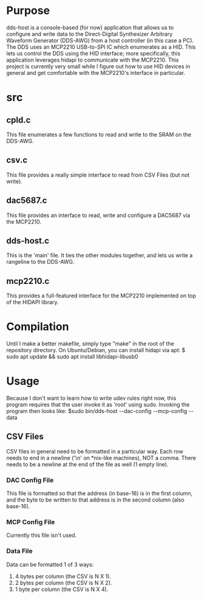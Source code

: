# Purpose
dds-host is a console-based (for now) application that allows us to configure and write data to the Direct-Digital Synthesizer Arbitrary Waveform Generator (DDS-AWG) from a host controller (in this case a PC). The DDS uses an MCP2210 USB-to-SPI IC which enumerates as a HID. This lets us control the DDS using the HID interface; more specifically, this application leverages hidapi to communicate with the MCP2210. This project is currently very small while I figure out how to use HID devices in general and get comfortable with the MCP2210's interface in particular.

# src
## cpld.c
This file enumerates a few functions to read and write to the SRAM on the DDS-AWG.

## csv.c
This file provides a really simple interface to read from CSV Files (but not write).

## dac5687.c
This file provides an interface to read, write and configure a DAC5687 via the MCP2210.

## dds-host.c
This is the 'main' file. It ties the other modules together, and lets us write a rangeline to the
DDS-AWG.

## mcp2210.c
This provides a full-featured interface for the MCP2210 implemented on top of the HIDAPI library.

# Compilation
Until I make a better makefile, simply type "make" in the root of the repository directory. 
On Ubuntu/Debian, you can install hidapi via apt:
$ sudo apt update && sudo apt install libhidapi-libusb0

# Usage
Because I don't want to learn how to write udev rules right now, this program requires that the user invoke it as 'root' using sudo.
Invoking the program then looks like:
$sudo bin/dds-host --dac-config <filename> --mcp-config <filename> --data <filename>

## CSV Files
CSV files in general need to be formatted in a particular way. Each row needs to end in a newline ('\n' on *nix-like machines), NOT a comma.
There needs to be a newline at the end of the file as well (1 empty line).

### DAC Config File
This file is formatted so that the address (in base-16) is in the first column, and the byte to be written to that address is in the second column (also base-16). 

### MCP Config File
Currently this file isn't used.

### Data File
Data can be formatted 1 of 3 ways:
1) 4 bytes per column (the CSV is N X 1). 
2) 2 bytes per column (the CSV is N X 2).
3) 1 byte per column (the CSV is N X 4).